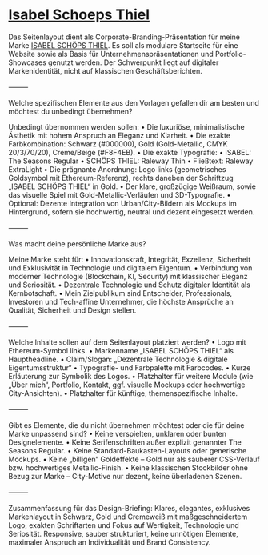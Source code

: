 # **[Isabel Schoeps Thiel](https://googleapis.github.io/)**

Das Seitenlayout dient als Corporate-Branding-Präsentation für meine Marke [ISABEL SCHÖPS THIEL](https://googleapis.github.io/). Es soll als modulare Startseite für eine Website sowie als Basis für Unternehmenspräsentationen und Portfolio-Showcases genutzt werden. Der Schwerpunkt liegt auf digitaler Markenidentität, nicht auf klassischen Geschäftsberichten.

⸻

Welche spezifischen Elemente aus den Vorlagen gefallen dir am besten und möchtest du unbedingt übernehmen?

Unbedingt übernommen werden sollen:
	•	Die luxuriöse, minimalistische Ästhetik mit hohem Anspruch an Eleganz und Klarheit.
	•	Die exakte Farbkombination: Schwarz (#000000), Gold (Gold-Metallic, CMYK 20/3/70/20), Creme/Beige (#F8F4EB).
	•	Die exakte Typografie:
	•	ISABEL: The Seasons Regular
	•	SCHÖPS THIEL: Raleway Thin
	•	Fließtext: Raleway ExtraLight
	•	Die prägnante Anordnung: Logo links (geometrisches Goldsymbol mit Ethereum-Referenz), rechts daneben der Schriftzug „ISABEL SCHÖPS THIEL“ in Gold.
	•	Der klare, großzügige Weißraum, sowie das visuelle Spiel mit Gold-Metallic-Verläufen und 3D-Typografie.
	•	Optional: Dezente Integration von Urban/City-Bildern als Mockups im Hintergrund, sofern sie hochwertig, neutral und dezent eingesetzt werden.

⸻

Was macht deine persönliche Marke aus?

Meine Marke steht für:
	•	Innovationskraft, Integrität, Exzellenz, Sicherheit und Exklusivität in Technologie und digitalem Eigentum.
	•	Verbindung von moderner Technologie (Blockchain, KI, Security) mit klassischer Eleganz und Seriosität.
	•	Dezentrale Technologie und Schutz digitaler Identität als Kernbotschaft.
	•	Mein Zielpublikum sind Entscheider, Professionals, Investoren und Tech-affine Unternehmer, die höchste Ansprüche an Qualität, Sicherheit und Design stellen.

⸻

Welche Inhalte sollen auf dem Seitenlayout platziert werden?
	•	Logo mit Ethereum-Symbol links.
	•	Markenname „ISABEL SCHÖPS THIEL“ als Hauptheadline.
	•	Claim/Slogan: „Dezentrale Technologie & digitale Eigentumsstruktur“
	•	Typografie- und Farbpalette mit Farbcodes.
	•	Kurze Erläuterung zur Symbolik des Logos.
	•	Platzhalter für weitere Module (wie „Über mich“, Portfolio, Kontakt, ggf. visuelle Mockups oder hochwertige City-Ansichten).
	•	Platzhalter für künftige, themenspezifische Inhalte.

⸻

Gibt es Elemente, die du nicht übernehmen möchtest oder die für deine Marke unpassend sind?
	•	Keine verspielten, unklaren oder bunten Designelemente.
	•	Keine Serifenschriften außer explizit genannter The Seasons Regular.
	•	Keine Standard-Baukasten-Layouts oder generische Mockups.
	•	Keine „billigen“ Goldeffekte – Gold nur als sauberer CSS-Verlauf bzw. hochwertiges Metallic-Finish.
	•	Keine klassischen Stockbilder ohne Bezug zur Marke – City-Motive nur dezent, keine überladenen Szenen.

⸻

Zusammenfassung für das Design-Briefing:
Klares, elegantes, exklusives Markenlayout in Schwarz, Gold und Cremeweiß mit maßgeschneidertem Logo, exakten Schriftarten und Fokus auf Wertigkeit, Technologie und Seriosität. Responsive, sauber strukturiert, keine unnötigen Elemente, maximaler Anspruch an Individualität und Brand Consistency.
